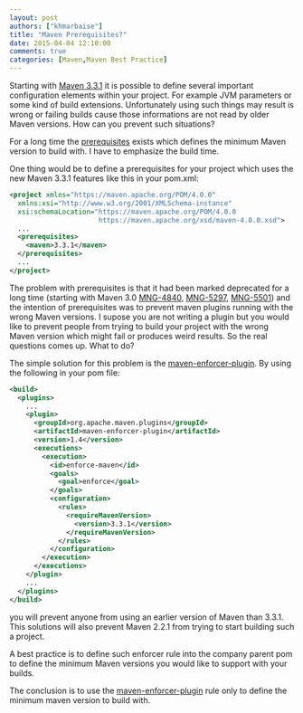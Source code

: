 ```yaml
---
layout: post
authors: ["khmarbaise"]
title: "Maven Prerequisites?"
date: 2015-04-04 12:10:00
comments: true
categories: [Maven,Maven Best Practice]
---
```

Starting with [Maven 3.3.1][1] it is possible to define several
important configuration elements within your project. For example JVM
parameters or some kind of build extensions. Unfortunately using such
things may result is wrong or failing builds cause those informations are
not read by older Maven versions. How can you prevent such situations?

For a long time the [prerequisites][2] exists which defines the minimum
Maven version to build with. I have to emphasize the build time. 

One thing would be to define a prerequisites for your project which
uses the new Maven 3.3.1 features like this in your pom.xml:

``` xml
<project xmlns="https://maven.apache.org/POM/4.0.0"
  xmlns:xsi="http://www.w3.org/2001/XMLSchema-instance"
  xsi:schemaLocation="https://maven.apache.org/POM/4.0.0
                      https://maven.apache.org/xsd/maven-4.0.0.xsd">
  ...
  <prerequisites>
    <maven>3.3.1</maven>
  </prerequisites>
  ...
</project>
```

The problem with prerequisites is that it had been marked deprecated for
a long time (starting with Maven 3.0 [MNG-4840][3], [MNG-5297][4],
[MNG-5501][5]) and the intention of prerequisites was to prevent maven
plugins running with the wrong Maven versions. I supose you are not
writing a plugin but you would like to prevent people from trying to
build your project with the wrong Maven version which might fail or
produces weird results. So the real questions comes up. What to do?

The simple solution for this problem is the [maven-enforcer-plugin][6].
By using the following in your pom file:

``` xml
<build>
  <plugins>
    ...
    <plugin>
      <groupId>org.apache.maven.plugins</groupId>
      <artifactId>maven-enforcer-plugin</artifactId>
      <version>1.4</version>
      <executions>
        <execution>
          <id>enforce-maven</id>
          <goals>
            <goal>enforce</goal>
          </goals>
          <configuration>
            <rules>
              <requireMavenVersion>
                <version>3.3.1</version>
              </requireMavenVersion>
            </rules>
          </configuration>
        </execution>
      </executions>
    </plugin>
    ...
  </plugins>
</build>
```

you will prevent anyone from using an earlier version of Maven 
than 3.3.1. This solutions will also prevent Maven 2.2.1 from trying to 
start building such a project.

A best practice is to define such enforcer rule into the company parent
pom to define the minimum Maven versions you would like to support with
your builds.

The conclusion is to use the [maven-enforcer-plugin][7] rule
only to define the minimum maven version to build with.

[1]: https://blog.soebes.de/blog/2015/03/17/apache-maven-3-dot-3-1-features/
[2]: https://maven.apache.org/pom.html#Prerequisites
[3]: https://issues.apache.org/jira/browse/MNG-4840
[4]: https://issues.apache.org/jira/browse/MNG-5297
[5]: https://issues.apache.org/jira/browse/MNG-5501
[6]: https://maven.apache.org/enforcer/maven-enforcer-plugin/
[7]: https://maven.apache.org/enforcer/enforcer-rules/requireMavenVersion.html
